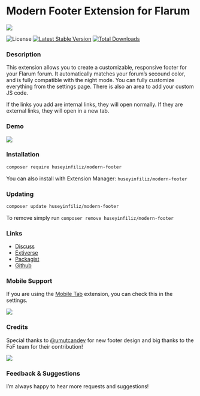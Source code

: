 # Modern Footer Extension for Flarum
![](https://i.ibb.co/DkprHMv/modern-footers.png)

![License](https://img.shields.io/badge/license-MIT-blue.svg) [![Latest Stable Version](https://img.shields.io/packagist/v/huseyinfiliz/modern-footer.svg)](https://packagist.org/packages/huseyinfiliz/modern-footer) [![Total Downloads](https://img.shields.io/packagist/dt/huseyinfiliz/modern-footer.svg)](https://packagist.org/packages/huseyinfiliz/modern-footer)

### Description
This extension allows you to create a customizable, responsive footer for your Flarum forum. It automatically matches your forum’s secound color, and is fully compatible with the night mode. You can fully customize everything from the settings page. There is also an area to add your custom JS code.

If the links you add are internal links, they will open normally. If they are external links, they will open in a new tab.


### Demo
![](https://i.ibb.co/LhBP7Pn/Ek-A-klama-2024-12-16-100146.png)

### Installation

```sh
composer require huseyinfiliz/modern-footer
```
You can also install with Extension Manager: `huseyinfiliz/modern-footer`

### Updating

```sh
composer update huseyinfiliz/modern-footer
```
To remove simply run `composer remove huseyinfiliz/modern-footer`

### Links
- [Discuss](https://discuss.flarum.org/d/36603)
- [Extiverse](https://flarum.org/extension/huseyinfiliz/modern-footer)
- [Packagist](https://packagist.org/packages/huseyinfiliz/modern-footer)
- [Github](https://github.com/huseyinfiliz/modern-footer)

### Mobile Support

If you are using the [Mobile Tab](https://discuss.flarum.org/d/28216-mobile-tab) extension, you can check this in the settings.

![](https://i.ibb.co/74F3Tb0/Ek-A-klama-2024-12-16-095108.png)

### Credits
Special thanks to [@umutcandev](https://github.com/umutcandev) for new footer design and big thanks to the FoF team for their contribution!

![](https://flarum.org/extension/huseyinfiliz/modern-footer/open-graph-image)

### Feedback & Suggestions
I’m always happy to hear more requests and suggestions!
